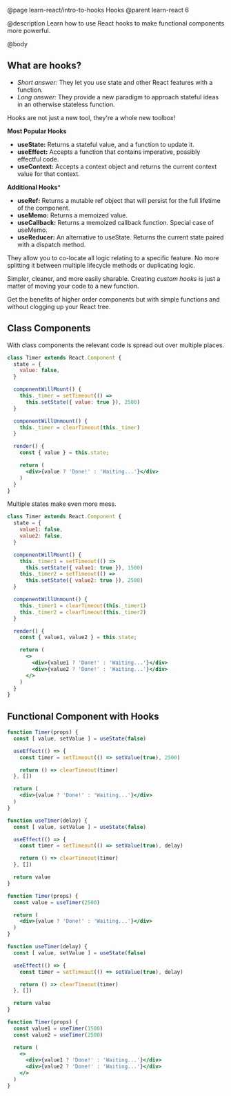 @page learn-react/intro-to-hooks Hooks
@parent learn-react 6

@description Learn how to use React hooks to make functional components more powerful.

@body

## What are hooks?

* _Short answer:_ They let you use state and other React features with a function.
* _Long answer:_ They provide a new paradigm to approach stateful ideas in an otherwise stateless function.

Hooks are not just a new tool, they're a whole new toolbox!

**Most Popular Hooks**
* **useState:** Returns a stateful value, and a function to update it.
* **useEffect:** Accepts a function that contains imperative, possibly effectful code.
* **useContext:** Accepts a context object and returns the current context value for that context.

**Additional Hooks***

* **useRef:** Returns a mutable ref object that will persist for the full lifetime of the component.
* **useMemo:** Returns a memoized value.
* **useCallback:** Returns a memoized callback function. Special case of useMemo.
* **useReducer:** An alternative to useState. Returns the current state paired with a dispatch method.


They allow you to co-locate all logic relating to a specific feature. No more splitting it between multiple lifecycle methods or duplicating logic.

Simpler, cleaner, and more easily sharable. Creating _custom hooks_ is just a matter of moving your code to a new function.

Get the benefits of higher order components but with simple functions and without clogging up your React tree.




## Class Components 

With class components the relevant code is spread out over multiple places.

```jsx title="Class Component with Lifecycle Callbacks"
class Timer extends React.Component {
  state = {
    value: false,
  }

  componentWillMount() {
    this._timer = setTimeout(() =>
      this.setState({ value: true }), 2500)
  }

  componentWillUnmount() {
    this._timer = clearTimeout(this._timer)
  }

  render() {
    const { value } = this.state;

    return (
      <div>{value ? 'Done!' : 'Waiting...'}</div>
    )
  }
}
```

Multiple states make even more mess.

```jsx title="Class Component with Lifecycle Callbacks" subtitle="Multiple states make even more mess."
class Timer extends React.Component {
  state = {
    value1: false,
    value2: false,
  }

  componentWillMount() {
    this._timer1 = setTimeout(() =>
      this.setState({ value1: true }), 1500)
    this._timer2 = setTimeout(() =>
      this.setState({ value2: true }), 2500)
  }

  componentWillUnmount() {
    this._timer1 = clearTimeout(this._timer1)
    this._timer2 = clearTimeout(this._timer2)
  }

  render() {
    const { value1, value2 } = this.state;

    return (
      <>
        <div>{value1 ? 'Done!' : 'Waiting...'}</div>
        <div>{value2 ? 'Done!' : 'Waiting...'}</div>
      </>
    )
  }
}
```

## Functional Component with Hooks

```jsx title="Functional Component with Hooks"
function Timer(props) {
  const [ value, setValue ] = useState(false)

  useEffect(() => {
    const timer = setTimeout(() => setValue(true), 2500)

    return () => clearTimeout(timer)
  }, [])

  return (
    <div>{value ? 'Done!' : 'Waiting...'}</div>
  )
}
```

```jsx 1:11,14 title="Functional Component with Hooks" subtitle="easy to make reusable..."
function useTimer(delay) {
  const [ value, setValue ] = useState(false)

  useEffect(() => {
    const timer = setTimeout(() => setValue(true), delay)

    return () => clearTimeout(timer)
  }, [])

  return value
}

function Timer(props) {
  const value = useTimer(2500)

  return (
    <div>{value ? 'Done!' : 'Waiting...'}</div>
  )
}
```

```jsx title="Functional Component with Hooks" subtitle="and to use again..."
function useTimer(delay) {
  const [ value, setValue ] = useState(false)

  useEffect(() => {
    const timer = setTimeout(() => setValue(true), delay)

    return () => clearTimeout(timer)
  }, [])

  return value
}

function Timer(props) {
  const value1 = useTimer(1500)
  const value2 = useTimer(2500)

  return (
    <>
      <div>{value1 ? 'Done!' : 'Waiting...'}</div>
      <div>{value2 ? 'Done!' : 'Waiting...'}</div>
    </>
  )
}
```
